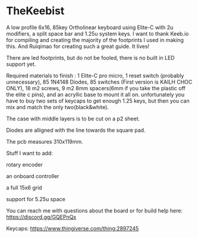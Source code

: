 # TheKeebist 


A low profile 6x16, 85key Ortholinear keyboard using Elite-C with 2u modifiers, a split space bar and 1.25u system keys. I want to thank Keeb.io for compiling and creating the majority of the footprints I used in making this.  And Ruiqimao for creating such a great guide. It lives!

There are led footprints, but do not be fooled, there is no built in LED support yet.

Required materials to finish : 1 Elite-C pro micro, 1 reset switch (probably unnecessary), 85 1N4148 Diodes, 85 switches (First version is KAILH CHOC ONLY), 18 m2 screws, 9 m2 8mm spacers(6mm if you take the plastic off the elite c pins), and an acryllic base to mount it all on. unfortunately you have to buy two sets of keycaps to get enough 1.25 keys, but then you can mix and match the only two(black&white).

The case with middle layers is to be cut on a p2 sheet.

Diodes are alligned with the line towards the square pad.

The pcb measures 310x119mm.

Stuff I want to add:

rotary encoder

an onboard controller

a full 15x6 grid

support for 5.25u space

You can reach me with questions about the board or for build help here: https://discord.gg/GQEPnQx

Keycaps: https://www.thingiverse.com/thing:2897245
